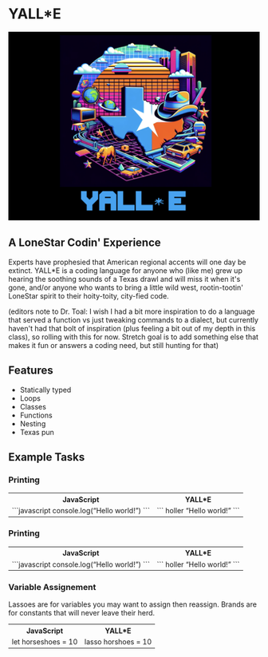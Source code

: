 # YALL\*E

![](images/logo/logo.001.png)

## A LoneStar Codin' Experience

Experts have prophesied that American regional accents will one day be extinct. YALL\*E is a coding language for anyone who (like me) grew up hearing the soothing sounds of a Texas drawl and will miss it when it's gone, and/or anyone who wants to bring a little wild west, rootin-tootin' LoneStar spirit to their hoity-toity, city-fied code.

(editors note to Dr. Toal: I wish I had a bit more inspiration to do a language that served a function vs just tweaking commands to a dialect, but currently haven't had that bolt of inspiration (plus feeling a bit out of my depth in this class), so rolling with this for now. Stretch goal is to add something else that makes it fun or answers a coding need, but still hunting for that)

## Features

- Statically typed
- Loops
- Classes
- Functions
- Nesting
- Texas pun

## Example Tasks

### Printing

<table>
<tr> <th>JavaScript</th><th>YALL*E</th><tr>
</tr>
<td>
```javascript
console.log(“Hello world!”)
```
</td>
<td>
```
holler “Hello world!”
```
</td>
</table>

### Printing

<table>
<tr> <th>JavaScript</th><th>YALL*E</th><tr>
</tr>
<td>
```javascript
console.log(“Hello world!”)
```
</td>
<td>
```
holler “Hello world!”
```
</td>
</table>

### Variable Assignement

Lassoes are for variables you may want to assign then reassign. Brands are for constants that will never leave their herd.

<table>
<tr> 
<th>JavaScript</th>
<th>YALL*E</th><tr>
</tr>
<td>
let horseshoes = 10
</td>
<td>
lasso horshoes = 10
</td>
</table>

